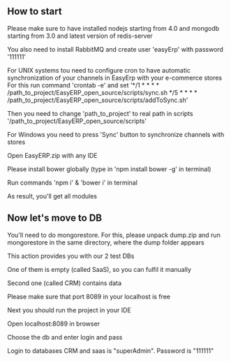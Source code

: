 ## How to start

Please make sure to have installed nodejs starting from 4.0 and mongodb starting from 3.0 and latest version of redis-server 

You also need to install RabbitMQ and create user 'easyErp' with password '111111'

For UNIX systems tou need to configure cron to have automatic synchronization of your channels in EasyErp with your e-commerce stores
For this run command 'crontab -e' and set '*/1 * * * *     /path_to_project/EasyERP_open_source/scripts/sync.sh
                                           */5 * * * *    /path_to_project/EasyERP_open_source/scripts/addToSync.sh'
                                           
Then you need to change 'path_to_project' to real path in scripts '/path_to_project/EasyERP_open_source/scripts'

For Windows you need to press 'Sync' button to synchronize channels with stores

Open EasyERP.zip with any IDE

Please install bower globally (type in 'npm install bower -g' in terminal)

Run commands 'npm i' & 'bower i' in terminal

As result, you'll get all modules

## Now let's move to DB

You'll need to do mongorestore. For this, please unpack dump.zip and run mongorestore in the same directory, where the dump folder appears

This action provides you with our 2 test DBs

One of them is empty (called SaaS), so you can fulfil it manually 

Second one (called CRM) contains data

Please make sure that port 8089 in your localhost is free

Next you should run the project in your IDE

Open localhost:8089 in browser

Choose the db and enter login and pass

Login to databases CRM and saas is "superAdmin". Password is "111111"
